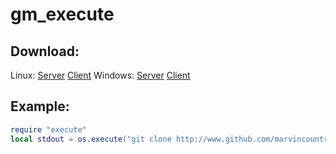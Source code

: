 gm_execute
===========

Download:
-----------
Linux:
	[Server](https://github.com/marvincountryman/gm_execute/blob/master/bin/linux/release/gmsv_execute_linux.so?raw=true)
	[Client](https://github.com/marvincountryman/gm_execute/blob/master/bin/linux/release/gmcl_execute_linux.so?raw=true)
Windows:
	[Server](https://github.com/marvincountryman/gm_execute/blob/master/bin/windows/release/gmsv_execute_win32.dll?raw=true)
	[Client](https://github.com/marvincountryman/gm_execute/blob/master/bin/windows/release/gmcl_execute_win32.dll?raw=true)

Example:
-----------
```lua
require "execute"
local stdout = os.execute("git clone http://www.github.com/marvincountryman/gm_execute.git")
```
